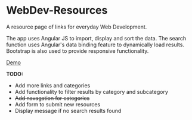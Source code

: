 # WebDev-Resources
A resource page of links for everyday Web Development.

The app uses Angular JS to import, display and sort the data. The search function uses Angular's data binding feature to dynamically load results. Bootstrap is also used to provide responsive functionality.

[Demo](http://bill742.github.io/webdev-res/#/list)

**TODO:**
+ Add more links and categories
+ Add functionality to filter results by category and subcategory
+ ~~Add navagation for categories~~
+ Add form to submit new resources
+ Display message if no search results found